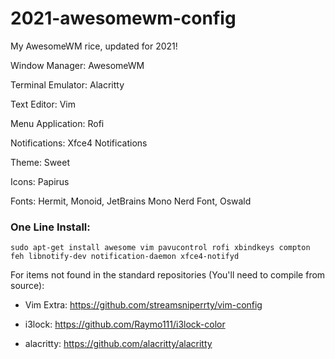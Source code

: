 # 2021-awesomewm-config
My AwesomeWM rice, updated for 2021!

Window Manager: AwesomeWM

Terminal Emulator: Alacritty

Text Editor: Vim

Menu Application: Rofi

Notifications: Xfce4 Notifications

Theme: Sweet

Icons: Papirus

Fonts:
Hermit, Monoid, JetBrains Mono Nerd Font, Oswald


### One Line Install:

`sudo apt-get install awesome vim pavucontrol rofi xbindkeys compton feh libnotify-dev notification-daemon xfce4-notifyd`

For items not found in the standard repositories (You'll need to compile from source):

* Vim Extra: https://github.com/streamsniperrty/vim-config

* i3lock: https://github.com/Raymo111/i3lock-color

* alacritty: https://github.com/alacritty/alacritty
